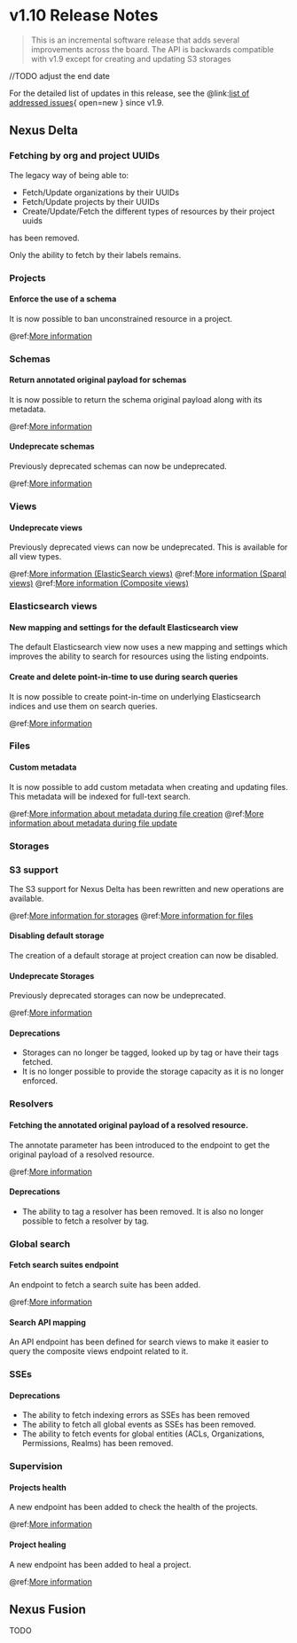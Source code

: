 # v1.10 Release Notes

> This is an incremental software release that adds several improvements across the board.
> The API is backwards compatible with v1.9 except for creating and updating S3 storages
>

//TODO adjust the end date

For the detailed list of updates in this release, see the
@link:[list of addressed issues](https://github.com/BlueBrain/nexus/issues?&q=is%3Aissue+is%3Aclosed+created%3A2023-12-18..2024-08-30+){
open=new }
since v1.9.

## Nexus Delta

### Fetching by org and project UUIDs

The legacy way of being able to:

* Fetch/Update organizations by their UUIDs
* Fetch/Update projects by their UUIDs
* Create/Update/Fetch the different types of resources by their project uuids

has been removed.

Only the ability to fetch by their labels remains.

### Projects

#### Enforce the use of a schema

It is now possible to ban unconstrained resource in a project.

@ref:[More information](../delta/api/projects-api.md)

### Schemas

#### Return annotated original payload for schemas

It is now possible to return the schema original payload along with its metadata.

@ref:[More information](../delta/api/schemas-api.md#fetch-original-payload)

#### Undeprecate schemas

Previously deprecated schemas can now be undeprecated.

@ref:[More information](../delta/api/schemas-api.md#undeprecate)

### Views

#### Undeprecate views

Previously deprecated views can now be undeprecated. This is available for all view types.

@ref:[More information (ElasticSearch views)](../delta/api/views/elasticsearch-view-api.md#undeprecate)
@ref:[More information (Sparql views)](../delta/api/views/sparql-view-api.md#undeprecate)
@ref:[More information (Composite views)](../delta/api/views/composite-view-api.md#undeprecate)

### Elasticsearch views

#### New mapping and settings for the default Elasticsearch view

The default Elasticsearch view now uses a new mapping and settings which improves the ability to search for resources
using the listing endpoints.

#### Create and delete point-in-time to use during search queries

It is now possible to create point-in-time on underlying Elasticsearch indices and use them on search queries.

@ref:[More information](../delta/api/views/elasticsearch-view-api.md#create-a-point-in-time)

### Files

#### Custom metadata

It is now possible to add custom metadata when creating and updating files. This metadata will be indexed for full-text
search.

@ref:[More information about metadata during file creation](../delta/api/files-api.md#create-using-post)
@ref:[More information about metadata during file update](../delta/api/files-api.md#update)

### Storages

### S3 support

The S3 support for Nexus Delta has been rewritten and new operations are available.

@ref:[More information for storages](../delta/api/storages-api.md)
@ref:[More information for files](../delta/api/files-api.md)

#### Disabling default storage

The creation of a default storage at project creation can now be disabled.

#### Undeprecate Storages

Previously deprecated storages can now be undeprecated.

@ref:[More information](../delta/api/storages-api.md#undeprecate)

#### Deprecations

* Storages can no longer be tagged, looked up by tag or have their tags fetched.
* It is no longer possible to provide the storage capacity as it is no longer enforced.

### Resolvers

#### Fetching the annotated original payload of a resolved resource.

The annotate parameter has been introduced to the endpoint to get the original payload of a resolved resource.

@ref:[More information](../delta/api/resolvers-api.md#fetch-original-resource-payload-using-resolvers)

#### Deprecations

* The ability to tag a resolver has been removed. It is also no longer possible to fetch a resolver by tag.

### Global search

#### Fetch search suites endpoint

An endpoint to fetch a search suite has been added.

@ref:[More information](../delta/api/search-api.md#fetch-a-suite)

#### Search API mapping

An API endpoint has been defined for search views to make it easier to query the composite views endpoint related to it.

### SSEs

#### Deprecations

* The ability to fetch indexing errors as SSEs has been removed
* The ability to fetch all global events as SSEs has been removed.
* The ability to fetch events for global entities (ACLs, Organizations, Permissions, Realms) has been removed.

### Supervision

#### Projects health

A new endpoint has been added to check the health of the projects.

@ref:[More information](../delta/api/supervision-api.md#projects-health)

#### Project healing

A new endpoint has been added to heal a project.

@ref:[More information](../delta/api/supervision-api.md#project-healing)

## Nexus Fusion

TODO

